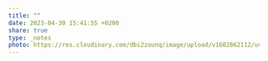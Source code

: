 ```yaml
---
title: ""
date: 2023-04-30 15:41:55 +0200
share: true
type: _notes
photo: https://res.cloudinary.com/dbi2zounq/image/upload/v1682862112/uvsrvbhxmclejgpprges.jpg
---
```


